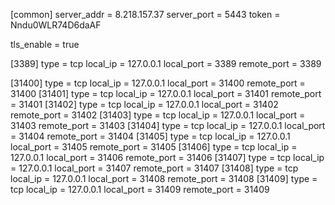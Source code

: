[common]
server_addr = 8.218.157.37
server_port = 5443
token = Nndu0WLR74D6daAF

tls_enable = true

[3389]
type = tcp
local_ip = 127.0.0.1
local_port = 3389
remote_port = 3389

[31400]
type = tcp
local_ip = 127.0.0.1
local_port = 31400
remote_port = 31400
[31401]
type = tcp
local_ip = 127.0.0.1
local_port = 31401
remote_port = 31401
[31402]
type = tcp
local_ip = 127.0.0.1
local_port = 31402
remote_port = 31402
[31403]
type = tcp
local_ip = 127.0.0.1
local_port = 31403
remote_port = 31403
[31404]
type = tcp
local_ip = 127.0.0.1
local_port = 31404
remote_port = 31404
[31405]
type = tcp
local_ip = 127.0.0.1
local_port = 31405
remote_port = 31405
[31406]
type = tcp
local_ip = 127.0.0.1
local_port = 31406
remote_port = 31406
[31407]
type = tcp
local_ip = 127.0.0.1
local_port = 31407
remote_port = 31407
[31408]
type = tcp
local_ip = 127.0.0.1
local_port = 31408
remote_port = 31408
[31409]
type = tcp
local_ip = 127.0.0.1
local_port = 31409
remote_port = 31409

